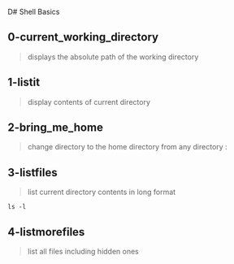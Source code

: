 D# Shell Basics

## 0-current_working_directory
> displays the absolute path of the working directory

## 1-listit
> display contents of current directory

## 2-bring_me_home
> change directory to the home directory from any directory
:
## 3-listfiles
> list current directory contents in long format
```
ls -l
```

## 4-listmorefiles
> list all files including hidden ones


